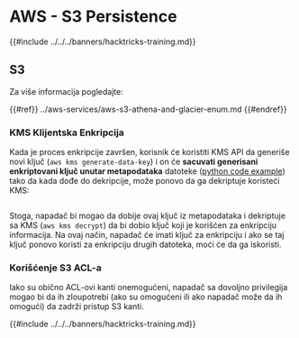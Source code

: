 # AWS - S3 Persistence

{{#include ../../../banners/hacktricks-training.md}}

## S3

Za više informacija pogledajte:

{{#ref}}
../aws-services/aws-s3-athena-and-glacier-enum.md
{{#endref}}

### KMS Klijentska Enkripcija

Kada je proces enkripcije završen, korisnik će koristiti KMS API da generiše novi ključ (`aws kms generate-data-key`) i on će **sacuvati generisani enkriptovani ključ unutar metapodataka** datoteke ([python code example](https://aioboto3.readthedocs.io/en/latest/cse.html#how-it-works-kms-managed-keys)) tako da kada dođe do dekripcije, može ponovo da ga dekriptuje koristeći KMS:

<figure><img src="../../../images/image (226).png" alt=""><figcaption></figcaption></figure>

Stoga, napadač bi mogao da dobije ovaj ključ iz metapodataka i dekriptuje sa KMS (`aws kms decrypt`) da bi dobio ključ koji je korišćen za enkripciju informacija. Na ovaj način, napadač će imati ključ za enkripciju i ako se taj ključ ponovo koristi za enkripciju drugih datoteka, moći će da ga iskoristi.

### Korišćenje S3 ACL-a

Iako su obično ACL-ovi kanti onemogućeni, napadač sa dovoljno privilegija mogao bi da ih zloupotrebi (ako su omogućeni ili ako napadač može da ih omogući) da zadrži pristup S3 kanti.

{{#include ../../../banners/hacktricks-training.md}}
